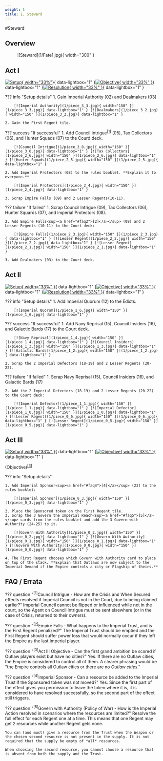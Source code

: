 ```yaml
---
weight: 1
title: 1. Steward
---
```

#Steward
## Overview
<figure markdown="span">
![Steward](1/Fate1.jpg){ width="300" }
</figure>

## Act I

[![Setup](1/piece_3_4.jpg){ width="33%"}](1/piece_3_4.jpg){ data-lightbox="1" }[![Objective](1/back_3_4.jpg){ width="33%" }](1/back_3_4.jpg){ data-lightbox="1" }[![Resolution](1/piece_3_1.jpg){ width="33%" }](1/piece_3_1.jpg){ data-lightbox="1" }

??? info "Setup details"
    1. Gain Imperial Authority (02) and Dealmakers (03)
    
        [![Imperial Authority](1/piece_3_3.jpg){ width="150" }](1/piece_3_3.jpg){ data-lightbox="1" } [![Dealmakers](1/piece_3_2.jpg){ width="150" }](1/piece_3_2.jpg){ data-lightbox="1" }

    2. Gain the First Regent tile.

??? success "If successful"
    1. Add Council Intrigue<sup><a href="#faq1">[1]</a></sup> (05), Tax Collectors (06), and Hunter Squads (07) to the Courd deck.
      
        [![Council Intrigue](1/piece_3_0.jpg){ width="150" }](1/piece_3_0.jpg){ data-lightbox="1" } [![Tax Collectors](1/piece_2_6.jpg){ width="150" }](1/piece_2_6.jpg){ data-lightbox="1" } [![Hunter Squads](1/piece_2_5.jpg){ width="150" }](1/piece_2_5.jpg){ data-lightbox="1" }

    2. Add Imperial Protectors (08) to the rules booklet. **Explain it to everyone.**

        [![Imperial Protectors](1/piece_2_4.jpg){ width="150" }](1/piece_2_4.jpg){ data-lightbox="1" }

    3. Scrap Empire Falls (09) and 2 Lesser Regents(10-11).

??? failure "If failed"
    1. Scrap Council Intrigue (09), Tax Collectors (06), Hunter Squards (07), and Imperial Protectors (08).
    
    2. Add Empire Falls<sup><a href="#faq2">[2]</a></sup> (09) and 2 Lesser Regents (10-11) to the Court deck:
      
        [![Empire Falls](1/piece_2_3.jpg){ width="150" }](1/piece_2_3.jpg){ data-lightbox="1" } [![Lesser Regent](1/piece_2_2.jpg){ width="150" }](1/piece_2_2.jpg){ data-lightbox="1" } [![Lesser Regent](1/piece_2_1.jpg){ width="150" }](1/piece_2_1.jpg){ data-lightbox="1" }

    3. Add Dealmakers (03) to the Court deck.

## Act II

[![Setup](1/piece_2_0.jpg){ width="33%" }](1/piece_2_0.jpg){ data-lightbox="1" }[![Objective](1/back_2_0.jpg){ width="33%" }](1/back_2_0.jpg){ data-lightbox="1" }[![Resolution](1/piece_1_5.jpg){ width="33%" }](1/piece_1_5.jpg){ data-lightbox="1" }

??? info "Setup details"
    1. Add Imperial Quorum (12) to the Edicts.
    
        [![Imperial Quorum](1/piece_1_6.jpg){ width="150" }](1/piece_1_6.jpg){ data-lightbox="1" }

??? success "If successful"
    1. Add Navy Reprisal (15), Council Insiders (16), and Galactic Bards (17) to the Court deck.
      
        [![Navy Reprisal](1/piece_1_4.jpg){ width="150" }](1/piece_1_4.jpg){ data-lightbox="1" } [![Council Insiders](1/piece_1_3.jpg){ width="150" }](1/piece_1_3.jpg){ data-lightbox="1" } [![Galactic Bards](1/piece_1_2.jpg){ width="150" }](1/piece_1_2.jpg){ data-lightbox="1" }

    2. Scrap the 2 Imperial Defectors (18-19) and 2 Lesser Regents (20-22).

??? failure "If failed"
    1. Scrap Navy Reprisal (15), Council Insiders (16), and Galactic Bards (17)
    
    2. Add the 2 Imperial Defectors (18-19) and 2 Lesser Regents (20-22) to the Court deck:
      
        [![Imperial Defector](1/piece_1_1.jpg){ width="150" }](1/piece_1_1.jpg){ data-lightbox="1" } [![Imperial Defector](1/piece_1_0.jpg){ width="150" }](1/piece_1_0.jpg){ data-lightbox="1" } [![Lesser Regent](1/piece_0_6.jpg){ width="150" }](1/piece_0_6.jpg){ data-lightbox="1" } [![Lesser Regent](1/piece_0_5.jpg){ width="150" }](1/piece_0_5.jpg){ data-lightbox="1" }

## Act III

[![Setup](1/piece_0_4.jpg){ width="33%" }](1/piece_0_4.jpg){ data-lightbox="1" }[![Objective](1/back_0_4.jpg){ width="33%" }](1/back_0_4.jpg){ data-lightbox="1" }

(Objective)<sup><a href="#faq3">[3]</a></sup>

??? info "Setup details"

    1. Add Imperial Sponsor<sup><a href="#faq4">[4]</a></sup> (23) to the rules booklet:
    
        [![Imperial Sponsor](1/piece_0_3.jpg){ width="150" }](1/piece_0_3.jpg){ data-lightbox="1" }

    2. Place the Sponsored token on the First Regent tile.
    3. Scrap the 3 Govern the Imperial Reach<sup><a href="#faq5">[5]</a></sup> cards from the rules booklet and add the 3 Govern with Authority (24-25) to it.

        [![Govern With Authority](1/piece_0_2.jpg){ width="150" }](1/piece_0_2.jpg){ data-lightbox="1" } [![Govern With Authority](1/piece_0_1.jpg){ width="150" }](1/piece_0_1.jpg){ data-lightbox="1" } [![Govern With Authority](1/piece_0_0.jpg){ width="150" }](1/piece_0_0.jpg){ data-lightbox="1" }

    4. The First Regent chooses which Govern with Authority card to place on top of the stack. **Explain that Outlaws are now subject to the Imperial Demand if the Empire controls a city or Flagship of theirs.**

## FAQ / Errata

??? question "<sup>[1]</sup>Council Intrigue - How are the Crisis and When Secured effects resolved if Imperial Council is not in the Court, due to being claimed earlier?"
    <a id="faq1"></a>Imperial Council cannot be flipped or influenced while not in the court, so the Agent on Council Intrigue must be sent elsewhere (or in the case of Crisis, returned to their owners).

??? question "<sup>[2]</sup>Empire Falls - What happens to the Imperial Trust, and is the First Regent penalized?"
    <a id="faq2"></a>The Imperial Trust should be emptied and the First Regent should suffer power loss that would normally occur if they left the Empire as the last Imperial player.

??? question "<sup>[3]</sup>Act III Objective - Can the first grand ambition be scored if Outlaw players exist but have no cities?"
    <a id="faq3"></a>Yes. If there are no Outlaw cities, the Empire is considered to control all of them. A clearer phrasing would be "the Empire controls all Outlaw cities or there are no *Outlaw cities*."

??? question "<sup>[4]</sup>Imperial Sponsor - Can a resource be added to the Imperial Trust if the Sponsored token was not moved?"
    <a id="faq3"></a>Yes. Since the first part of the effect gives you permission to leave the token where it is, it is considered to have resolved successfully, so the second part of the effect still triggers.

??? question "<sup>[5]</sup>Govern with Authority (Policy of War) - How is the Imperial Action resolved in scenarios where the resources are limited?"
    <a id="faq5"></a>Resolve the full effect for each Regent one at a time. This means that one Regent may get 2 resources while another Regent gets none.

    You can (and must) give a resource from the Trust when the Weapon or the chosen second resource is not present in the supply. It is not required that the supply be empty of *all* resources.

    When choosing the second resource, you cannot choose a resource that is absent from both the supply and the Trust.